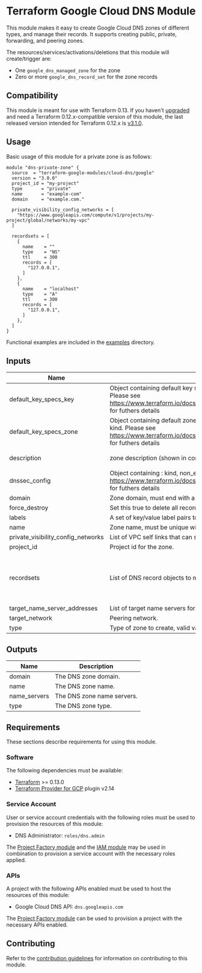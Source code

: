 # Terraform Google Cloud DNS Module

This module makes it easy to create Google Cloud DNS zones of different types, and manage their records. It supports creating public, private, forwarding, and peering zones.

The resources/services/activations/deletions that this module will create/trigger are:

- One `google_dns_managed_zone` for the zone
- Zero or more `google_dns_record_set` for the zone records

## Compatibility
This module is meant for use with Terraform 0.13. If you haven't
[upgraded](https://www.terraform.io/upgrade-guides/0-13.html) and need a Terraform
0.12.x-compatible version of this module, the last released version
intended for Terraform 0.12.x is [v3.1.0](https://registry.terraform.io/modules/terraform-google-modules/-cloud-dns/google/v3.1.0).

## Usage

Basic usage of this module for a private zone is as follows:

```hcl
module "dns-private-zone" {
  source  = "terraform-google-modules/cloud-dns/google"
  version = "3.0.0"
  project_id = "my-project"
  type       = "private"
  name       = "example-com"
  domain     = "example.com."

  private_visibility_config_networks = [
    "https://www.googleapis.com/compute/v1/projects/my-project/global/networks/my-vpc"
  ]

  recordsets = [
    {
      name    = ""
      type    = "NS"
      ttl     = 300
      records = [
        "127.0.0.1",
      ]
    },
    {
      name    = "localhost"
      type    = "A"
      ttl     = 300
      records = [
        "127.0.0.1",
      ]
    },
  ]
}

```

Functional examples are included in the [examples](./examples/) directory.

<!-- BEGINNING OF PRE-COMMIT-TERRAFORM DOCS HOOK -->
## Inputs

| Name | Description | Type | Default | Required |
|------|-------------|------|---------|:--------:|
| default\_key\_specs\_key | Object containing default key signing specifications : algorithm, key\_length, key\_type, kind. Please see https://www.terraform.io/docs/providers/google/r/dns_managed_zone.html#dnssec_config for futhers details | `any` | `{}` | no |
| default\_key\_specs\_zone | Object containing default zone signing specifications : algorithm, key\_length, key\_type, kind. Please see https://www.terraform.io/docs/providers/google/r/dns_managed_zone.html#dnssec_config for futhers details | `any` | `{}` | no |
| description | zone description (shown in console) | `string` | `"Managed by Terraform"` | no |
| dnssec\_config | Object containing : kind, non\_existence, state. Please see https://www.terraform.io/docs/providers/google/r/dns_managed_zone.html#dnssec_config for futhers details | `any` | `{}` | no |
| domain | Zone domain, must end with a period. | `string` | n/a | yes |
| force\_destroy | Set this true to delete all records in the zone. | `bool` | `false` | no |
| labels | A set of key/value label pairs to assign to this ManagedZone | `map(any)` | `{}` | no |
| name | Zone name, must be unique within the project. | `string` | n/a | yes |
| private\_visibility\_config\_networks | List of VPC self links that can see this zone. | `list(string)` | `[]` | no |
| project\_id | Project id for the zone. | `string` | n/a | yes |
| recordsets | List of DNS record objects to manage, in the standard terraform dns structure. | <pre>list(object({<br>    name    = string<br>    type    = string<br>    ttl     = number<br>    records = list(string)<br>  }))</pre> | `[]` | no |
| target\_name\_server\_addresses | List of target name servers for forwarding zone. | `list(map(any))` | `[]` | no |
| target\_network | Peering network. | `string` | `""` | no |
| type | Type of zone to create, valid values are 'public', 'private', 'forwarding', 'peering'. | `string` | `"private"` | no |

## Outputs

| Name | Description |
|------|-------------|
| domain | The DNS zone domain. |
| name | The DNS zone name. |
| name\_servers | The DNS zone name servers. |
| type | The DNS zone type. |

<!-- END OF PRE-COMMIT-TERRAFORM DOCS HOOK -->

## Requirements

These sections describe requirements for using this module.

### Software

The following dependencies must be available:

- [Terraform](https://www.terraform.io/downloads.html) >= 0.13.0
- [Terraform Provider for GCP][terraform-provider-gcp] plugin v2.14

### Service Account

User or service account credentials with the following roles must be used to provision the resources of this module:

- DNS Administrator: `roles/dns.admin`

The [Project Factory module][project-factory-module] and the
[IAM module][iam-module] may be used in combination to provision a
service account with the necessary roles applied.

### APIs

A project with the following APIs enabled must be used to host the
resources of this module:

- Google Cloud DNS API: `dns.googleapis.com`

The [Project Factory module][project-factory-module] can be used to
provision a project with the necessary APIs enabled.

## Contributing

Refer to the [contribution guidelines](./CONTRIBUTING.md) for
information on contributing to this module.

[iam-module]: https://registry.terraform.io/modules/terraform-google-modules/iam/google
[project-factory-module]: https://registry.terraform.io/modules/terraform-google-modules/project-factory/google
[terraform-provider-gcp]: https://www.terraform.io/docs/providers/google/index.html
[terraform]: https://www.terraform.io/downloads.html